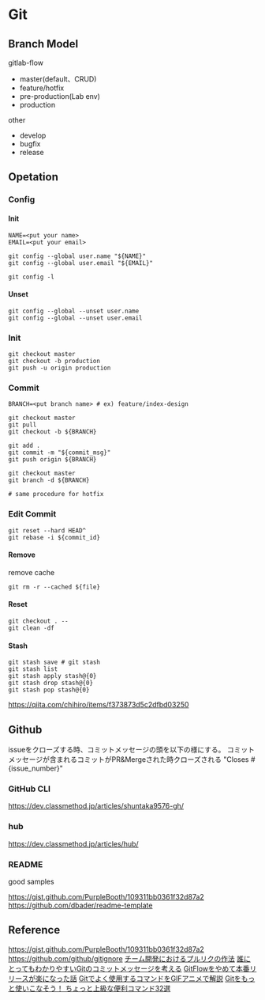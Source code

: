 # Git

## Branch Model

gitlab-flow

- master(default、CRUD)
- feature/hotfix
- pre-production(Lab env)
- production

other

- develop
- bugfix
- release

## Opetation

### Config

#### Init

```bash=
NAME=<put your name>
EMAIL=<put your email>

git config --global user.name "${NAME}"
git config --global user.email "${EMAIL}"

git config -l
```

#### Unset

```bash=
git config --global --unset user.name
git config --global --unset user.email
```

### Init

```bash=
git checkout master
git checkout -b production
git push -u origin production
```

### Commit

```bash=
BRANCH=<put branch name> # ex) feature/index-design

git checkout master
git pull
git checkout -b ${BRANCH}

git add .
git commit -m "${commit_msg}"
git push origin ${BRANCH}

git checkout master
git branch -d ${BRANCH}

# same procedure for hotfix
```

### Edit Commit

```bash=
git reset --hard HEAD^
git rebase -i ${commit_id}
```

#### Remove
remove cache
```bash=
git rm -r --cached ${file}
```

#### Reset

```bash=
git checkout . --
git clean -df
```

#### Stash

```bash=
git stash save # git stash
git stash list
git stash apply stash@{0}
git stash drop stash@{0}
git stash pop stash@{0}
```

<https://qiita.com/chihiro/items/f373873d5c2dfbd03250>

## Github

issueをクローズする時、コミットメッセージの頭を以下の様にする。
コミットメッセージが含まれるコミットがPR&Mergeされた時クローズされる
"Closes #{issue_number}"

### GitHub CLI

<https://dev.classmethod.jp/articles/shuntaka9576-gh/>

### hub

<https://dev.classmethod.jp/articles/hub/>

### README

good samples

<https://gist.github.com/PurpleBooth/109311bb0361f32d87a2>
<https://github.com/dbader/readme-template>

## Reference

<https://gist.github.com/PurpleBooth/109311bb0361f32d87a2>
<https://github.com/github/gitignore>
[チーム開発におけるプルリクの作法](https://qiita.com/ikuwow/items/fb52a54c086398eb5b92)
[誰にとってもわかりやすいGitのコミットメッセージを考える](https://www.tam-tam.co.jp/tipsnote/program/post16686.html)
[GitFlowをやめて本番リリースが楽になった話](https://qiita.com/koyopro/items/b4569285efc22c6397c6)
[Gitでよく使用するコマンドをGIFアニメで解説](https://coliss.com/articles/build-websites/operation/work/useful-git-commands-visualized.html)
[Gitをもっと使いこなそう！ ちょっと上級な便利コマンド32選](https://liginc.co.jp/387757)

